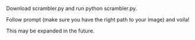 Download scrambler.py and run python scrambler.py.

Follow prompt (make sure you have the right path to your image) and voila!

This may be expanded in the future.

